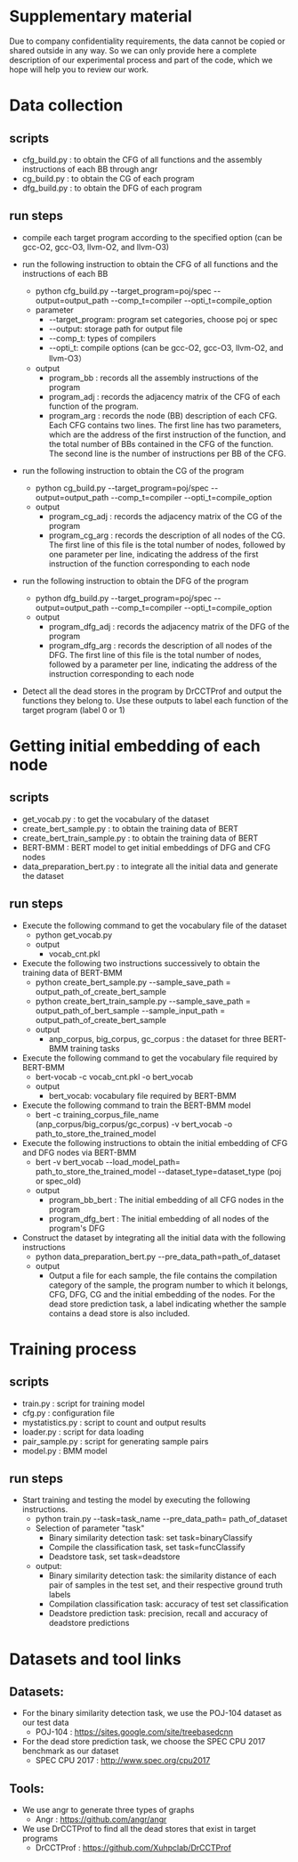 # Supplementary material

Due to company confidentiality requirements, the data cannot be copied or shared outside in any way. So we can only provide here a complete description of our experimental process and part of the code, which we hope will help you to review our work.

# Data collection
## scripts
   + cfg_build.py : to obtain the CFG of all functions and the assembly instructions of each BB through angr 
   + cg_build.py : to obtain the CG of each program
   + dfg_build.py : to obtain the DFG of each program

## run steps
   + compile each target program according to the specified option (can be gcc-O2, gcc-O3, llvm-O2, and llvm-O3)
   + run the following instruction to obtain the CFG of all functions and the instructions of each BB
      + python cfg_build.py --target_program=poj/spec --output=output_path --comp_t=compiler --opti_t=compile_option 
      + parameter 
         + --target_program: program set categories, choose poj or spec
         + --output: storage path for output file
         + --comp_t: types of compilers
         + --opti_t: compile options (can be gcc-O2, gcc-O3, llvm-O2, and llvm-O3）
      + output
         + program_bb : records all the assembly instructions of the program
         + program_adj : records the adjacency matrix of the CFG of each function of the program. 
         + program_arg : records the node (BB) description of each CFG. Each CFG contains two lines. The first line has two parameters, which are the address of the first instruction of the function, and the total number of BBs contained in the CFG of the function. The second line is the number of instructions per BB of the CFG.
   + run the following instruction to obtain the CG of the program
      + python cg_build.py --target_program=poj/spec --output=output_path --comp_t=compiler --opti_t=compile_option
      + output
         + program_cg_adj : records the adjacency matrix of the CG of the program
         + program_cg_arg : records the description of all nodes of the CG. The first line of this file is the total number of nodes, followed by one parameter per line, indicating the address of the first instruction of the function corresponding to each node
   + run the following instruction to obtain the DFG of the program
      + python dfg_build.py --target_program=poj/spec --output=output_path --comp_t=compiler --opti_t=compile_option
      + output
         + program_dfg_adj : records the adjacency matrix of the DFG of the program
         + program_dfg_arg : records the description of all nodes of the DFG. The first line of this file is the total number of nodes, followed by a parameter per line, indicating the address of the instruction corresponding to each node

   + Detect all the dead stores in the program by DrCCTProf and output the functions they belong to. Use these outputs to label each function of the target program (label 0 or 1)


# Getting initial embedding of each node
## scripts
   + get_vocab.py : to get the vocabulary of the dataset
   + create_bert_sample.py : to obtain the training data of BERT
   + create_bert_train_sample.py : to obtain the training data of BERT
   + BERT-BMM : BERT model to get initial embeddings of DFG and CFG nodes
   + data_preparation_bert.py : to integrate all the initial data and generate the dataset

## run steps
   + Execute the following command to get the vocabulary file of the dataset
      + python get_vocab.py
      + output
         + vocab_cnt.pkl
   + Execute the following two instructions successively to obtain the training data of BERT-BMM
      + python create_bert_sample.py --sample_save_path = output_path_of_create_bert_sample
      + python create_bert_train_sample.py --sample_save_path = output_path_of_bert_sample --sample_input_path = output_path_of_create_bert_sample
      + output
         + anp_corpus, big_corpus, gc_corpus : the dataset for three BERT-BMM training tasks
   + Execute the following command to get the vocabulary file required by BERT-BMM
      + bert-vocab -c vocab_cnt.pkl -o bert_vocab
      + output
         + bert_vocab: vocabulary file required by BERT-BMM
   + Execute the following command to train the BERT-BMM model
      + bert -c training_corpus_file_name (anp_corpus/big_corpus/gc_corpus) -v bert_vocab -o path_to_store_the_trained_model
   + Execute the following instructions to obtain the initial embedding of CFG and DFG nodes via BERT-BMM
      + bert -v bert_vocab --load_model_path= path_to_store_the_trained_model --dataset_type=dataset_type (poj or spec_old)
      + output
         + program_bb_bert : The initial embedding of all CFG nodes in the program
         + program_dfg_bert : The initial embedding of all nodes of the program's DFG
   + Construct the dataset by integrating all the initial data with the following instructions
      + python data_preparation_bert.py --pre_data_path=path_of_dataset
      + output
         + Output a file for each sample, the file contains the compilation category of the sample, the program number to which it belongs, CFG, DFG, CG and the initial embedding of the nodes. For the dead store prediction task, a label indicating whether the sample contains a dead store is also included.

# Training process
## scripts
   + train.py : script for training model
   + cfg.py : configuration file
   + mystatistics.py : script to count and output results
   + loader.py : script for data loading
   + pair_sample.py : script for generating sample pairs
   + model.py : BMM model

## run steps
   + Start training and testing the model by executing the following instructions.
      + python train.py --task=task_name --pre_data_path= path_of_dataset
      + Selection of parameter "task" 
         + Binary similarity detection task: set task=binaryClassify
         + Compile the classification task, set task=funcClassify
         + Deadstore task, set task=deadstore
      + output:
         + Binary similarity detection task: the similarity distance of each pair of samples in the test set, and their respective ground truth labels
         + Compilation classification task: accuracy of test set classification
         + Deadstore prediction task: precision, recall and accuracy of deadstore predictions

# Datasets and tool links
## Datasets: 
   + For the binary similarity detection task, we use the POJ-104 dataset as our test data
      + POJ-104 : https://sites.google.com/site/treebasedcnn
   + For the dead store prediction task, we choose the SPEC CPU 2017 benchmark as our dataset
      + SPEC CPU 2017 : http://www.spec.org/cpu2017 
## Tools: 
   + We use angr to generate three types of graphs
      + Angr : https://github.com/angr/angr
   + We use DrCCTProf to find all the dead stores that exist in target programs
      + DrCCTProf : https://github.com/Xuhpclab/DrCCTProf


